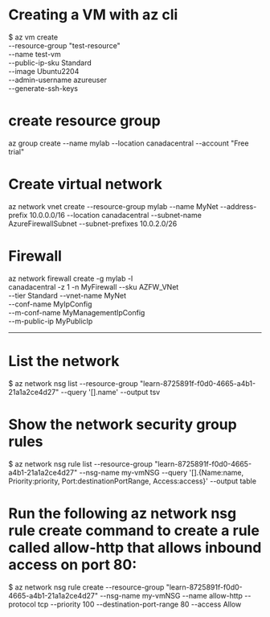 # Creating a VM with az cli
$ az vm create \
 --resource-group "test-resource" \
 --name test-vm \
 --public-ip-sku Standard \
 --image Ubuntu2204 \
 --admin-username azureuser \
 --generate-ssh-keys

# create resource group 
az group create --name mylab --location canadacentral --account "Free trial"


# Create virtual network
az network vnet create --resource-group mylab --name MyNet --address-prefix 10.0.0.0/16 --location canadacentral --subnet-name AzureFirewallSubnet --subnet-prefixes 10.0.2.0/26



# Firewall
az network firewall create -g mylab -l \
canadacentral -z 1 -n MyFirewall --sku AZFW_VNet \
--tier Standard --vnet-name MyNet \
--conf-name MyIpConfig \
--m-conf-name MyManagementIpConfig \
--m-public-ip MyPublicIp

----------------------------------------------------
# List the network
$ az network nsg list --resource-group "learn-8725891f-f0d0-4665-a4b1-21a1a2ce4d27" --query '[].name' --output tsv

# Show the network security group rules
$ az network nsg rule list --resource-group "learn-8725891f-f0d0-4665-a4b1-21a1a2ce4d27" --nsg-name my-vmNSG --query '[].{Name:name, Priority:priority, Port:destinationPortRange, Access:access}' --output table

# Run the following az network nsg rule create command to create a rule called allow-http that allows inbound access on port 80:
$ az network nsg rule create --resource-group "learn-8725891f-f0d0-4665-a4b1-21a1a2ce4d27" --nsg-name my-vmNSG --name allow-http --protocol tcp --priority 100 --destination-port-range 80 --access Allow
